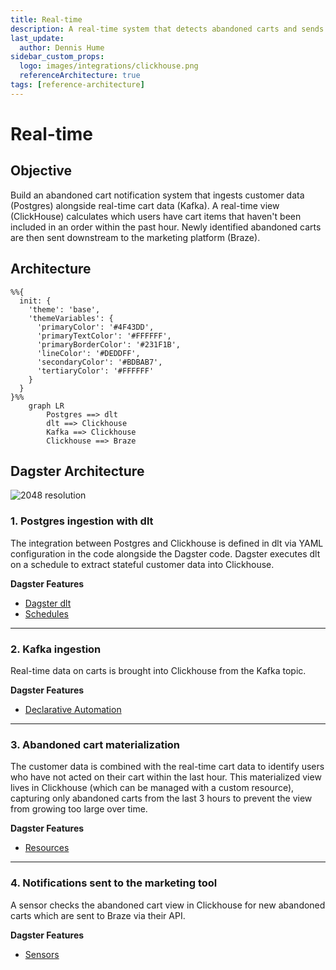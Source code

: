 ```yaml
---
title: Real-time
description: A real-time system that detects abandoned carts and sends notifications to a marketing platform.
last_update:
  author: Dennis Hume
sidebar_custom_props:
  logo: images/integrations/clickhouse.png
  referenceArchitecture: true
tags: [reference-architecture]
---
```


# Real-time

## Objective

Build an abandoned cart notification system that ingests customer data (Postgres) alongside real-time cart data (Kafka). A real-time view (ClickHouse) calculates which users have cart items that haven't been included in an order within the past hour. Newly identified abandoned carts are then sent downstream to the marketing platform (Braze).

## Architecture

```mermaid
%%{
  init: {
    'theme': 'base',
    'themeVariables': {
      'primaryColor': '#4F43DD',
      'primaryTextColor': '#FFFFFF',
      'primaryBorderColor': '#231F1B',
      'lineColor': '#DEDDFF',
      'secondaryColor': '#BDBAB7',
      'tertiaryColor': '#FFFFFF'
    }
  }
}%%
    graph LR
        Postgres ==> dlt
        dlt ==> Clickhouse
        Kafka ==> Clickhouse
        Clickhouse ==> Braze
```

## Dagster Architecture

![2048 resolution](/images/examples/reference-architectures/real-time.png)

### 1. Postgres ingestion with dlt

The integration between Postgres and Clickhouse is defined in dlt via YAML configuration in the code alongside the Dagster code. Dagster executes dlt on a schedule to extract stateful customer data into Clickhouse.

**Dagster Features**

- [Dagster dlt](/integrations/libraries/dlt)
- [Schedules](/guides/automate/schedules)

---

### 2. Kafka ingestion

Real-time data on carts is brought into Clickhouse from the Kafka topic.

**Dagster Features**

- [Declarative Automation](/guides/automate/declarative-automation)

---

### 3. Abandoned cart materialization

The customer data is combined with the real-time cart data to identify users who have not acted on their cart within the last hour. This materialized view lives in Clickhouse (which can be managed with a custom resource), capturing only abandoned carts from the last 3 hours to prevent the view from growing too large over time.

**Dagster Features**

- [Resources](/guides/build/external-resources)

---

### 4. Notifications sent to the marketing tool

A sensor checks the abandoned cart view in Clickhouse for new abandoned carts which are sent to Braze via their API.

**Dagster Features**

- [Sensors](/guides/automate/sensors)